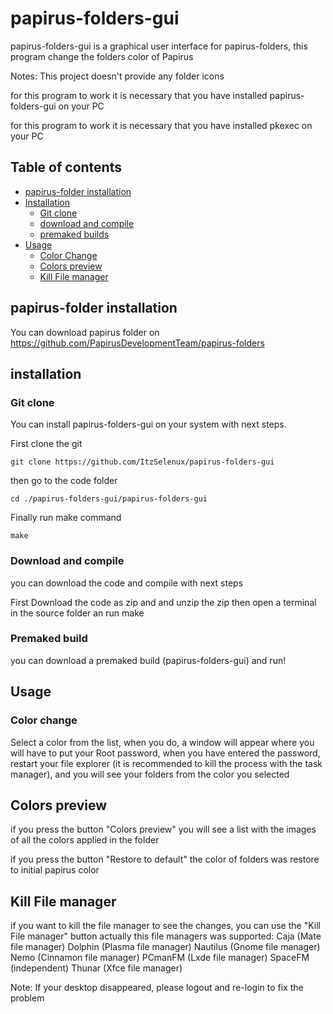 # papirus-folders-gui
papirus-folders-gui is a graphical user interface for papirus-folders, this program change the folders color of Papirus

Notes: This project doesn't provide any folder icons

for this program to work it is necessary that you have installed papirus-folders-gui on your PC

for this program to work it is necessary that you have installed pkexec on your PC

## Table of contents

- [papirus-folder installation](#papirus-folder-installation)
- [Installation](#installation)
    - [Git clone]( #git-clone)
    - [download and compile](#download-and-compile)
    - [premaked builds](#premaked-build)
- [Usage](#usage)
    - [Color Change](#color-change)
    - [Colors preview](#colors-preview)
    - [Kill File manager](#kill-file-manager)

## papirus-folder installation
 You can download papirus folder on <a href=”url”>https://github.com/PapirusDevelopmentTeam/papirus-folders</a>
 
 ## installation
   ### Git clone
   You can install papirus-folders-gui on your system with next steps.
       
   First clone the git 
  ```
git clone https://github.com/ItzSelenux/papirus-folders-gui
```
  then go to the code folder
  ```
  cd ./papirus-folders-gui/papirus-folders-gui
  ```
  Finally run make command
  ```
  make
  ```
  ### Download and compile
   you can download the code and compile with next steps
    
   First Download the code as zip and and unzip the zip
   then open a terminal in the source folder an run make
  ### Premaked build
   you can download a premaked build (papirus-folders-gui) and run!
    
 ## Usage
  ### Color change
  Select a color from the list, when you do, a window will appear where you will have to put your Root password, when you have entered the password, 
  restart your file explorer (it is recommended to kill the process with the task manager), and you will see your folders from the color you selected
  ## Colors preview
   if you press the button "Colors preview" you will see a list with the images of all the colors applied in the folder
   
   if you press the button "Restore to default" the color of folders was restore to initial papirus color
   
  ## Kill File manager
   if you want to kill the file manager to see the changes, you can use the "Kill File manager" button
   actually this file managers was supported:
   Caja (Mate file manager)
   Dolphin (Plasma file manager)
   Nautilus (Gnome file manager)
   Nemo (Cinnamon file manager)
   PCmanFM (Lxde file manager)
   SpaceFM (independent)
   Thunar (Xfce file manager)

   Note: If your desktop disappeared, please logout and re-login to fix the problem
